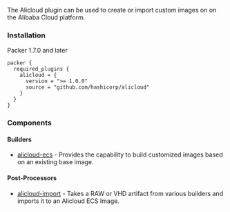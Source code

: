 The Alicloud plugin can be used to create or import custom images on on the Alibaba Cloud platform.

### Installation
Packer 1.7.0 and later

```hcl
packer {
  required_plugins {
    alicloud = {
      version = ">= 1.0.0"
      source = "github.com/hashicorp/alicloud"
    }
  }
}
```

### Components

#### Builders
- [alicloud-ecs](/packer/integrations/hashicorp/alicloud/latest/components/alicloud-ecs) - Provides the capability to build customized images based on an existing base image.

#### Post-Processors
- [alicloud-import](/packer/integrations/hashicorp/alicloud/latest/components/alicloud-import) - Takes a RAW or VHD artifact from various builders and imports it to an Alicloud ECS Image.
